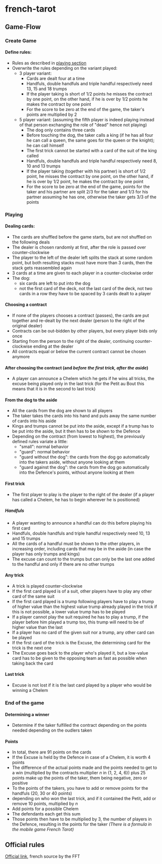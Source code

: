 # french-tarot

## Game-Flow

### Create Game

#### Define rules:
- Rules as described in [playing section](#Playing)
- Overwrite the rules depending on the variant played:
    - 3 player variant:
        - Cards are dealt four at a time
        - Handfuls, double handfuls and triple handful respectively need 13, 15 and 18 
          trumps
        - If the player taking is short of 1/2 points he misses the contract by one point,
          on the other hand, if he is over by 1/2 points he makes the contract by one 
          point
        - For the score to be zero at the end of the game, the taker's points are 
          multiplied by 2
    - 5 player variant: (assuming the fifth player is indeed playing instead of that
      person exchanging the role of "dead" hence not playing)
        - The dog only contains three cards
        - Before touching the dog, the taker calls a king (if he has all four he can call
          a queen, the same goes for the queen or the knight); he can call himself
        - The first trick cannot be started with a card of the suit of the king called
        - Handfuls, double handfuls and triple handful respectively need 8, 10 and 13 
          trumps
        - If the player taking (together with his partner) is short of 1/2 point, he 
          misses the contract by one point, on the other hand, if he is over by 1/2 point, 
          he makes the contract by one point
        - For the score to be zero at the end of the game, points for the taker and his
          partner are split 2/3 for the taker and 1/3 for his partner assuming he has one,
          otherwise the taker gets 3/3 of the points

### Playing

#### Dealing cards:
- The cards are shuffled before the game starts, but are not shuffled on the following 
  deals
- The dealer is chosen randomly at first, after the role is passed over counter-clockwise
- The player to the left of the dealer left splits the stack at some random point, but
  both resulting stacks must have more than 3 cards, then the stack gets reassembled again
- 3 cards at a time are given to each player in a counter-clockwise order
- The dog:
    - six cards are left to put into the dog
    - not the first card of the deck, not the last card of the deck, not two cards in a 
      row they have to be spaced by 3 cards dealt to a player

#### Choosing a contract
- If none of the players chooses a contract (passes), the cards are put together and 
  re-dealt by the next dealer (person to the right of the original dealer)
- Contracts can be out-bidden by other players, but every player bids only once 
- Starting from the person to the right of the dealer, continuing counter-clockwise 
  ending at the dealer
- All contracts equal or below the current contract cannot be chosen anymore

#### After choosing the contract (and _before the first trick, after the aside_)
- A player can announce a Chelem which he gets if he wins all tricks, the excuse being 
  played only in the last trick (for the Petit au Bout this means that it is in the 
  second to last trick)

#### From the dog to the aside
- All the cards from the dog are shown to all players
- The taker takes the cards into his hand and puts away the same number of cards into his 
  aside
- Kings and trumps cannot be put into the aside, except if a trump has to be put into
  the aside, but it then has to be shown to the Defence
- Depending on the contract (from lowest to highest), the previously defined rules variate 
  a little:
    - "small": normal behavior
    - "guard": normal behavior
    - "guard without the dog": the cards from the dog go automatically into the takers 
  aside, without anyone looking at them
    - "guard against the dog": the cards from the dog go automatically into the Defence's 
  points, without anyone looking at them

#### First trick
- The first player to play is the player to the right of the dealer (if a player has
  called a Chelem, he has to begin wherever he is positioned)
##### Handfuls
- A player wanting to announce a handful can do this before playing his first card
- Handfuls, double handfuls and triple handful respectively need 10, 13 and 15 trumps
- All the cards of a handful must be shown to the other players, in increasing order, 
  including cards that may be in the aside (in case the player has only trumps and kings)
- The excuse can count to the trumps but can only be the last one added to the handful and
  only if there are no other trumps

#### Any trick
- A trick is played counter-clockwise
- If the first card played is of a suit, other players have to play any other card of the
  same suit
- If the first card played is a trump following players have to play a trump of higher
  value than the highest value trump already played in the trick if this is not
  possible, a lower value trump has to be played
- If a player cannot play the suit required he has to play a trump, if the player 
  before him played a trump too, this trump will need to be of higher value than the last
- If a player has no card of the given suit nor a trump, any other card can be played
- If the first card of the trick is the Excuse, the determining card for the trick is 
  the next one
- The Excuse goes back to the player who's played it, but a low-value card has to be 
  given to the opposing team as fast as possible when taking back the card

#### Last trick
- Excuse is not lost if it is the last card played by a player who would be winning a 
  Chelem

### End of the game

#### Determining a winner
- Determine if the taker fulfilled the contract depending on the points needed 
  depending on the oudlers taken

#### Points 
- In total, there are 91 points on the cards
- If the Excuse is held by the Defence in case of a Chelem, it is worth 4 points
- The difference of the actual points made and the points needed to get to a win 
  (multiplied by the contracts multiplier _n_ in {1, 2, 4, 6}) plus 25 points make up 
  the points of the taker, them being negative, zero or positive
- To the points of the takers, you have to add or remove points for the handfuls (20, 30 
  or 40 points)
- depending on who won the last trick, and if it contained the Petit, add or remove 10 
  points, multiplied by _n_
- Add points for a possible Chelem 
- The defendants each get this sum
- Those points then have to be multiplied by 3, the number of players in the Defence, 
  resulting in the points for the taker
_(There is a formula in the mobile game French Tarot)_

## Official rules
[Official link](https://www.fftarot.fr/assets/documents/R-RO201206.pdf), french source
by the FFT
